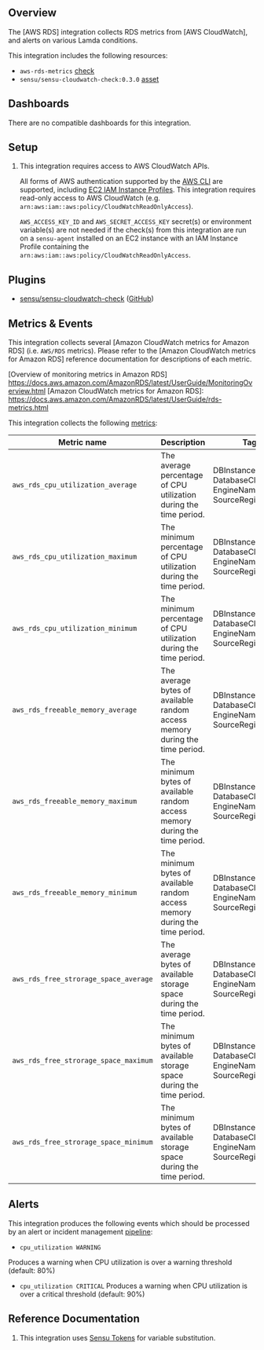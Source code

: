 ## Overview

<!-- Sensu Integration description; supports markdown -->

The [AWS RDS] integration collects RDS metrics from [AWS CloudWatch], and alerts on various Lamda conditions.

<!-- Provide a high level overview of the integration contents (e.g. checks, filters, mutators, handlers, assets, etc) -->

This integration includes the following resources:

* `aws-rds-metrics` [check]
* `sensu/sensu-cloudwatch-check:0.3.0` [asset] 


## Dashboards

<!-- List of compatible dashboards w/ screenshots (supports png, jpeg, and gif images; relative paths only; e.g. `![](img/dashboard-1.png)` )-->

<!-- This integration is compatible with the [{{dashboard_name}}][{{dashboard_link}}] (included w/ [Sensu Plus][sensu-plus]). -->

<!-- ![](img/dashboard.png) -->

There are no compatible dashboards for this integration.

## Setup

<!-- Sensu Integration setup instructions, including Sensu agent configuration and external component configuration -->
<!-- EXAMPLE: what configuration (if any) is required in a third-party service to enable monitoring? -->
1. This integration requires access to AWS CloudWatch APIs.

   All forms of AWS authentication supported by the [AWS CLI] are supported, including [EC2 IAM Instance Profiles]. This integration requires read-only access to AWS CloudWatch (e.g. `arn:aws:iam::aws:policy/CloudWatchReadOnlyAccess`).

   `AWS_ACCESS_KEY_ID` and `AWS_SECRET_ACCESS_KEY` secret(s) or environment variable(s) are not needed if the check(s) from this integration are run on a `sensu-agent` installed on an EC2 instance with an IAM Instance Profile containing the `arn:aws:iam::aws:policy/CloudWatchReadOnlyAccess`.

[AWS CLI]: https://aws.amazon.com/cli/
[EC2 IAM Instance Profiles]: https://docs.aws.amazon.com/IAM/latest/UserGuide/id_roles_use_switch-role-ec2_instance-profiles.html

## Plugins

<!-- Links to any Sensu Integration dependencies (i.e. Sensu Plugins) -->
- [sensu/sensu-cloudwatch-check][sensu-cloudwatch-check-bonsai] ([GitHub][sensu-cloudwatch-check-github])

## Metrics & Events

This integration collects several [Amazon CloudWatch metrics for Amazon RDS] (i.e. `AWS/RDS` metrics).
Please refer to the [Amazon CloudWatch metrics for Amazon RDS] reference documentation for descriptions of each metric.

[Overview of monitoring metrics in Amazon RDS] https://docs.aws.amazon.com/AmazonRDS/latest/UserGuide/MonitoringOverview.html
[Amazon CloudWatch metrics for Amazon RDS]: https://docs.aws.amazon.com/AmazonRDS/latest/UserGuide/rds-metrics.html

<!-- List of all metrics or events collected by this integration. -->

This integration collects the following [metrics]:

| **Metric name** | **Description** | **Tags** |
|-----------------|-----------------|----------|
| `aws_rds_cpu_utilization_average` | The average percentage of CPU utilization during the time period. | DBInstanceIdentifier, DatabaseClass, EngineName, SourceRegion |
| `aws_rds_cpu_utilization_maximum` | The minimum percentage of CPU utilization during the time period. | DBInstanceIdentifier, DatabaseClass, EngineName, SourceRegion |
| `aws_rds_cpu_utilization_minimum` | The minimum percentage of CPU utilization during the time period. | DBInstanceIdentifier, DatabaseClass, EngineName, SourceRegion |
| `aws_rds_freeable_memory_average` | The average bytes of available random access memory during the time period. | DBInstanceIdentifier, DatabaseClass, EngineName, SourceRegion |
| `aws_rds_freeable_memory_maximum` | The minimum bytes of available random access memory during the time period. | DBInstanceIdentifier, DatabaseClass, EngineName, SourceRegion |
| `aws_rds_freeable_memory_minimum` | The minimum bytes of available random access memory during the time period. | DBInstanceIdentifier, DatabaseClass, EngineName, SourceRegion |
| `aws_rds_free_strorage_space_average` | The average bytes of available storage space during the time period. | DBInstanceIdentifier, DatabaseClass, EngineName, SourceRegion |
| `aws_rds_free_strorage_space_maximum` | The minimum bytes of available storage space during the time period. | DBInstanceIdentifier, DatabaseClass, EngineName, SourceRegion |
| `aws_rds_free_strorage_space_minimum` | The minimum bytes of available storage space during the time period. | DBInstanceIdentifier, DatabaseClass, EngineName, SourceRegion |

## Alerts

<!-- List of all alerts generated by this integration. -->

This integration produces the following events which should be processed by an alert or incident management [pipeline]:

* `cpu_utilization WARNING`

Produces a warning when CPU utilization is over a warning threshold (default: 80%)
* `cpu_utilization CRITICAL`
Produces a warning when CPU utilization is over a critical threshold (default: 90%)


## Reference Documentation

<!-- Please provide links to any relevant reference documentation to help users learn more and/or troubleshoot this integration; specifically including any third-party software documentation. -->

1. This integration uses [Sensu Tokens][tokens] for variable substitution.

<!-- Links -->
[check]: https://docs.sensu.io/sensu-go/latest/observability-pipeline/observe-schedule/checks/
[asset]: https://docs.sensu.io/sensu-go/latest/plugins/assets/
[subscription]: https://docs.sensu.io/sensu-go/latest/observability-pipeline/observe-schedule/subscriptions/
[subscriptions]: https://docs.sensu.io/sensu-go/latest/observability-pipeline/observe-schedule/subscriptions/
[agents]: https://docs.sensu.io/sensu-go/latest/observability-pipeline/observe-schedule/agent/
[annotation]: https://docs.sensu.io/sensu-go/latest/observability-pipeline/observe-schedule/agent/#general-configuration-flags
[plugins]: https://docs.sensu.io/sensu-go/latest/plugins/
[metrics]: https://docs.sensu.io/sensu-go/latest/observability-pipeline/observe-schedule/metrics/
[handler]: https://docs.sensu.io/sensu-go/latest/observability-pipeline/observe-process/handlers/
[pipeline]: https://docs.sensu.io/sensu-go/latest/observability-pipeline/observe-process/pipelines/
[secret]: https://docs.sensu.io/sensu-go/latest/operations/manage-secrets/secrets/
[secrets]: https://docs.sensu.io/sensu-go/latest/operations/manage-secrets/secrets/
[tokens]: https://docs.sensu.io/sensu-go/latest/observability-pipeline/observe-schedule/tokens/
[sensu-plus]: https://sensu.io/features/analytics
[{{dashboard-link}}]: #
[sensu-cloudwatch-check-bonsai]: https://bonsai.sensu.io/assets/sensu/sensu-cloudwatch-check
[sensu-cloudwatch-check-github]: https://github.com/sensu/sensu-cloudwatch-check
